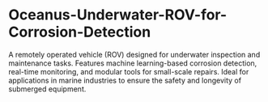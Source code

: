 # Oceanus-Underwater-ROV-for-Corrosion-Detection
A remotely operated vehicle (ROV) designed for underwater inspection and maintenance tasks. Features machine learning-based corrosion detection, real-time monitoring, and modular tools for small-scale repairs. Ideal for applications in marine industries to ensure the safety and longevity of submerged equipment.
